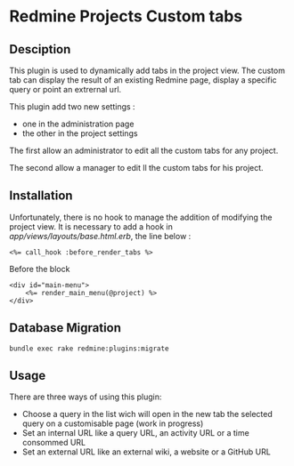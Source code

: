 Redmine Projects Custom tabs
=========================================

Desciption
------------
This plugin is used to dynamically add tabs in the project view.
The custom tab can display the result of an existing Redmine page, display a specific query or point an extrernal url.

This plugin add two new settings :
* one in the administration page
* the other in the project settings

The first allow an administrator to edit all the custom tabs for any project.

The second allow a manager to edit ll the custom tabs for his project.

Installation
------------
Unfortunately, there is no hook to manage the addition of modifying the project view.
It is necessary to add a hook in  *app/views/layouts/base.html.erb*, the line below :

```
<%= call_hook :before_render_tabs %>
```

Before the block

```
<div id="main-menu">
    <%= render_main_menu(@project) %>
</div>
```

Database Migration
------------
```
bundle exec rake redmine:plugins:migrate
```


Usage
------------

There are three ways of using this plugin:
* Choose a query in the list wich will open in the new tab the selected query on a customisable page (work in progress)
* Set an internal URL like a query URL, an activity URL or a time consommed URL
* Set an external URL like an external wiki, a website or a GitHub URL